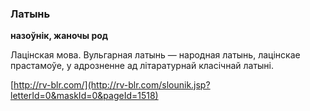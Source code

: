 ### Латынь
**назоўнік, жаночы род**

Лацінская мова. Вульгарная латынь — народная латынь, лацінскае прастамоўе, у адрозненне ад літаратурнай класічнай латыні.

<a rel="author">[http://rv-blr.com/](http://rv-blr.com/slounik.jsp?letterId=0&maskId=0&pageId=1518)</a>

